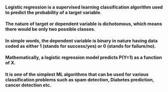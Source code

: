 ####  Logistic regression is a supervised learning classification algorithm used to predict the probability of a target variable.
#### The nature of target or dependent variable is dichotomous, which means there would be only two possible classes.
#### In simple words, the dependent variable is binary in nature having data coded as either 1 (stands for success/yes) or 0 (stands for failure/no).
#### Mathematically, a logistic regression model predicts P(Y=1) as a function of X.
#### It is one of the simplest ML algorithms that can be used for various classification problems such as spam detection, Diabetes prediction, cancer detection etc.
